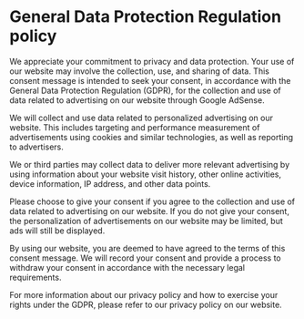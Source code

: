 # General Data Protection Regulation policy

We appreciate your commitment to privacy and data protection. 
Your use of our website may involve the collection, use, and sharing of data. 
This consent message is intended to seek your consent, in accordance with the General Data Protection Regulation (GDPR), 
for the collection and use of data related to advertising on our website through Google AdSense.

We will collect and use data related to personalized advertising on our website. 
This includes targeting and performance measurement of advertisements using cookies 
and similar technologies, as well as reporting to advertisers.

We or third parties may collect data to deliver more relevant advertising 
by using information about your website visit history, other online activities, 
device information, IP address, and other data points.

Please choose to give your consent if you agree to the collection and 
use of data related to advertising on our website. 
If you do not give your consent, the personalization of advertisements 
on our website may be limited, but ads will still be displayed.

By using our website, you are deemed to have agreed to the terms of this consent message. 
We will record your consent and provide a process to withdraw your consent 
in accordance with the necessary legal requirements.

For more information about our privacy policy and how to exercise your rights under the GDPR, 
please refer to our privacy policy on our website.
